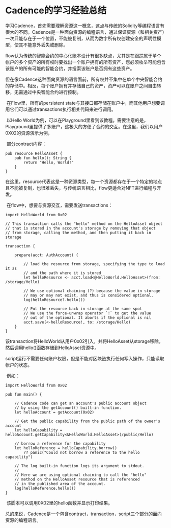 # Cadence的学习经验总结

学习Cadence，首先需要理解资源这一概念，这点与传统的Solidity等编程语言有很大的不同。Cadence是一种面向资源的编程语言，通过保证资源（和相关资产）一次只能存在于一个位置，不能被复制，从而为数字所有权创建安全的声明性模型，使其不能意外丢失或删除。

​ flow认为传统的智能合约的中心化账本设计有很多缺点，尤其是在跟踪属于单个帐户的多个资产的所有权时要找出一个账户拥有的所有资产，您必须枚举可能包含该账户的所有可能的智能合约，并搜索该账户是否拥有这些资产。

​ 但在像Cadence这种面向资源的语言面前，所有权并不集中在单个中央智能合约的存储中。相反，每个账户拥有并存储自己的资产，资产可以在账户之间自由转移，无需通过中央智能合约进行控制。

​ 在Flow里，所有的persistent state与其接口都存储在账户中，而其他用户想要调用它们可以通过transactions执行相关代码来进行调用。

​ 以Hello World为例，可以在Playground里看到该教程。需要注意的是，Playground里提供了多账户，这极大的方便了合约的交互。在这里，我们以用户0X02的资源演示为例，

​ 部分contract内容：

```
pub resource HelloAsset {
    pub fun hello(): String {
        return "Hello, World!"
    }
}
```

​ 在这里，resource代表这是一种资源类型，每一个资源都存在于一个特定的地点且不能被复制，也很难丢失，与传统语言相比，flow更适合对NFT进行编程与开发。

​ 在flow中，想要与资源交互，需要发送transactions：

```
import HelloWorld from 0x02

// This transaction calls the "hello" method on the HelloAsset object
// that is stored in the account's storage by removing that object
// from storage, calling the method, and then putting it back in storage

transaction {

    prepare(acct: AuthAccount) {

        // load the resource from storage, specifying the type to load it as
        // and the path where it is stored
        let helloResource <- acct.load<@HelloWorld.HelloAsset>(from: /storage/Hello)

        // We use optional chaining (?) because the value in storage
        // may or may not exist, and thus is considered optional.
        log(helloResource?.hello())

        // Put the resource back in storage at the same spot
        // We use the force-unwrap operator `!` to get the value
        // out of the optional. It aborts if the optional is nil
        acct.save(<-helloResource!, to: /storage/Hello)
    }
}
```

​ 该transaction将HelloWorld从用户0x02引入，并将HelloAsset从storage移除，然后调用hello()函数存储到HelloAsset资源中。

​ script运行不需要任何账户权限，但是不能对区块链执行任何写入操作，只能读取帐户的状态。

​ 例如：

```
import HelloWorld from 0x02

pub fun main() {

    // Cadence code can get an account's public account object
    // by using the getAccount() built-in function.
    let helloAccount = getAccount(0x02)

    // Get the public capability from the public path of the owner's account
    let helloCapability = helloAccount.getCapability<&HelloWorld.HelloAsset>(/public/Hello)

    // borrow a reference for the capability
    let helloReference = helloCapability.borrow()
        ?? panic("Could not borrow a reference to the hello capability")

    // The log built-in function logs its argument to stdout.
    //
    // Here we are using optional chaining to call the "hello"
    // method on the HelloAsset resource that is referenced
    // in the published area of the account.
    log(helloReference.hello())
}
```

​ 该脚本可以调用0X02里的hello函数并显示打印结果。

​ 总的来说，Cadence是一个包含contract，transaction，script三个部分的面向资源的编程语言。

​
